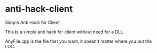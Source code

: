 # anti-hack-client
Simple Anti Hack for Client

This is a simple anti hack for client without need for a DLL.

AnyFile.cpp is the file that you want, it doesn't matter where you put the LOC.
